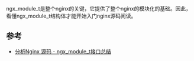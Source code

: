 ngx_module_t是整个nginx的关键，它提供了整个nginx的模块化的基础。因此，看懂ngx_module_t结构体才能开始入门nginx源码阅读。



## 参考

- [分析Nginx 源码 - ngx_module_t接口总结](https://segmentfault.com/a/1190000011335585)